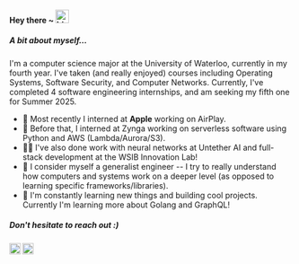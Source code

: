 #### Hey there ~ <img src="https://user-images.githubusercontent.com/1303154/88677602-1635ba80-d120-11ea-84d8-d263ba5fc3c0.gif" width="24px" alt="hi">

##### A bit about myself...
I'm a computer science major at the University of Waterloo, currently in my fourth year. I've taken (and really enjoyed) courses including Operating Systems, Software Security, and Computer Networks. Currently, I've completed 4 software engineering internships, and am seeking my fifth one for Summer 2025. 
- 🍏 Most recently I interned at **Apple** working on AirPlay.
- 🎲 Before that, I interned at Zynga working on serverless software using Python and AWS (Lambda/Aurora/S3).
- 🧑‍💻 I've also done work with neural networks at Untether AI and full-stack development at the WSIB Innovation Lab!
- 🔨 I consider myself a generalist engineer -- I try to really understand how computers and systems work on a deeper level (as opposed to learning specific frameworks/libraries).
- 🌱 I'm constantly learning new things and building cool projects. Currently I'm learning more about Golang and GraphQL!


##### Don't hesitate to reach out :)
<a href="https://www.linkedin.com/in/addisonnn/">
  <img align="left" alt="Addison's LinkedIn" width="20px" src="https://simpleicons.now.sh/linkedin/495f7e" />
</a>
<a href="mailto:a344cheng@uwaterloo.ca">
  <img align="left" alt="Addison's Email" width="20px" src="https://simpleicons.now.sh/gmail/495f7e" />
</a>


<!---
<details>
<summary>misc. info...</summary>
<p align="left"> <img src="https://komarev.com/ghpvc/?username=addison-ch&label=Profile%20views&color=0e75b6&style=flat" alt="addison-ch" /> </p>
<p><img align="left" src="https://github-readme-stats.vercel.app/api/top-langs?username=addison-ch&show_icons=true&locale=en&layout=compact" alt="addison-ch" /></p>

<p>&nbsp;<img align="center" src="https://github-readme-stats.vercel.app/api?username=addison-ch&show_icons=true&locale=en" alt="addison-ch" /></p>
</details>

--->

